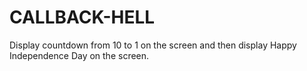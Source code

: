 # CALLBACK-HELL
Display countdown from 10 to 1 on the screen and then display Happy Independence Day on the screen.
